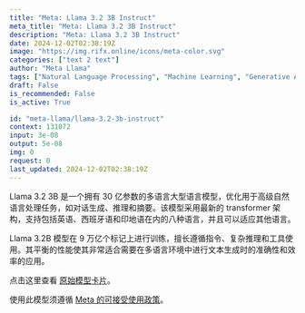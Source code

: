 ```yaml
---
title: "Meta: Llama 3.2 3B Instruct"
meta_title: "Meta: Llama 3.2 3B Instruct"
description: "Meta: Llama 3.2 3B Instruct"
date: 2024-12-02T02:38:19Z
image: "https://img.rifx.online/icons/meta-color.svg"
categories: ["text 2 text"]
author: "Meta Llama"
tags: ["Natural Language Processing", "Machine Learning", "Generative AI", "Technology/Web"]
draft: False
is_recommended: False
is_active: True

id: "meta-llama/llama-3.2-3b-instruct"
context: 131072
input: 3e-08
output: 5e-08
img: 0
request: 0
last_updated: 2024-12-02T02:38:19Z
---
```


Llama 3.2 3B 是一个拥有 30 亿参数的多语言大型语言模型，优化用于高级自然语言处理任务，如对话生成、推理和摘要。该模型采用最新的 transformer 架构，支持包括英语、西班牙语和印地语在内的八种语言，并且可以适应其他语言。

Llama 3.2B 模型在 9 万亿个标记上进行训练，擅长遵循指令、复杂推理和工具使用。其平衡的性能使其非常适合需要在多语言环境中进行文本生成时的准确性和效率的应用。

点击这里查看 [原始模型卡片](https://github.com/meta-llama/llama-models/blob/main/models/llama3_2/MODEL_CARD.md)。

使用此模型须遵循 [Meta 的可接受使用政策](https://www.llama.com/llama3/use-policy/)。

